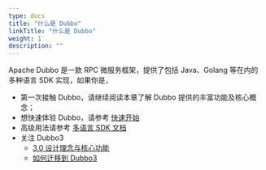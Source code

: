 ```yaml
---
type: docs
title: "什么是 Dubbo"
linkTitle: "什么是 Dubbo"
weight: 1
description: ""
---
```

    
Apache Dubbo 是一款 RPC 微服务框架，提供了包括 Java、Golang 等在内的多种语言 SDK 实现，如果你是，
* 第一次接触 Dubbo，请继续阅读本章了解 Dubbo 提供的丰富功能及核心概念；
* 想快速体验 Dubbo，请参考 [快速开始](../quickstart)
* 高级用法请参考 [多语言 SDK 文档](../mannual)
* 关注 Dubbo3 
  * [3.0 设计理念与核心功能](../whatsnew/background)
  * [如何迁移到 Dubbo3](../../java-sdk/upgrades-and-compatibility)


